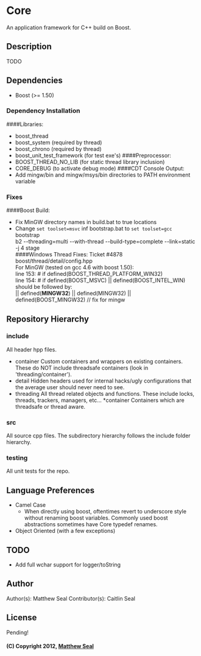 # Core
An application framework for C++ build on Boost.

## Description
TODO

## Dependencies
* Boost (>= 1.50)

### Dependency Installation
####Libraries:
* boost_thread
* boost_system (required by thread)
* boost_chrono (required by thread)
* boost_unit_test_framework (for test exe's)
####Preprocessor:
* BOOST_THREAD_NO_LIB (for static thread library inclusion)
* CORE_DEBUG (to activate debug mode)
####CDT Console Output:
* Add mingw/bin and mingw/msys/bin directories to PATH environment variable
### Fixes
####Boost Build:
* Fix MinGW directory names in build.bat to true locations
* Change `set toolset=msvc` inf bootstrap.bat to `set toolset=gcc`  
	bootstrap  
	b2 --threading=multi --with-thread --build-type=complete --link=static -j 4 stage  
####Windows Thread Fixes:
Ticket #4878  
boost/thread/detail/config.hpp  
For MinGW (tested on gcc 4.6 with boost 1.50):  
	line 153: #   if defined(BOOST_THREAD_PLATFORM_WIN32)  
	line 154: #       if defined(BOOST_MSVC) || defined(BOOST_INTEL_WIN)  
should be followed by:  
	|| defined(__MINGW32__) || defined(MINGW32) || defined(BOOST_MINGW32) // fix for mingw  
		
## Repository Hierarchy
### include
All header hpp files.
* container
Custom containers and wrappers on existing containers. These do NOT include threadsafe 
containers (look in 'threading/container').
* detail
Hidden headers used for internal hacks/ugly configurations that the average user should
never need to see.
* threading
All thread related objects and functions. These include locks, threads, trackers, managers, 
etc...
	*container
	Containers which are threadsafe or thread aware.
### src
All source cpp files. The subdirectory hierarchy follows the include folder hierarchy.
### testing
All unit tests for the repo.

## Language Preferences
* Camel Case
	* When directly using boost, oftentimes revert to underscore style without renaming
	boost variables. Commonly used boost abstractions sometimes have Core typedef renames.
* Object Oriented (with a few exceptions)

## TODO
* Add full wchar support for logger/toString

## Author
Author(s): Matthew Seal
Contributor(s): Caitlin Seal

## License
Pending!

#### (C) Copyright 2012, [Matthew Seal](http://???)